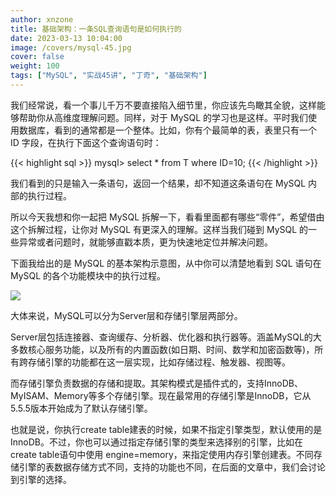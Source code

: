 ```yaml
---
author: xnzone 
title: 基础架构：一条SQL查询语句是如何执行的
date: 2023-03-13 10:04:00
image: /covers/mysql-45.jpg
cover: false
weight: 100
tags: ["MySQL", "实战45讲", "丁奇", "基础架构"]
---
```


我们经常说，看一个事儿千万不要直接陷入细节里，你应该先鸟瞰其全貌，这样能够帮助你从高维度理解问题。同样，对于 MySQL 的学习也是这样。平时我们使用数据库，看到的通常都是一个整体。比如，你有个最简单的表，表里只有一个 ID 字段，在执行下面这个查询语句时：

{{< highlight sql >}}
mysql> select * from T where ID=10;
{{< /highlight >}}

我们看到的只是输入一条语句，返回一个结果，却不知道这条语句在 MySQL 内部的执行过程。

所以今天我想和你一起把 MySQL 拆解一下，看看里面都有哪些“零件”，希望借由这个拆解过程，让你对 MySQL 有更深入的理解。这样当我们碰到 MySQL 的一些异常或者问题时，就能够直戳本质，更为快速地定位并解决问题。

下面我给出的是 MySQL 的基本架构示意图，从中你可以清楚地看到 SQL 语句在 MySQL 的各个功能模块中的执行过程。

![](https://jihulab.com/xnzone/earth-bear/-/raw/master/mysql-45-struct.jpeg)

大体来说，MySQL可以分为Server层和存储引擎层两部分。

Server层包括连接器、查询缓存、分析器、优化器和执行器等。涵盖MySQL的大多数核心服务功能，以及所有的内置函数(如日期、时间、数学和加密函数等)，所有跨存储引擎的功能都在这一层实现，比如存储过程、触发器、视图等。

而存储引擎负责数据的存储和提取。其架构模式是插件式的，支持InnoDB、MyISAM、Memory等多个存储引擎。现在最常用的存储引擎是InnoDB，它从5.5.5版本开始成为了默认存储引擎。

也就是说，你执行create table建表的时候，如果不指定引擎类型，默认使用的是InnoDB。不过，你也可以通过指定存储引擎的类型来选择别的引擎，比如在create table语句中使用 engine=memory，来指定使用内存引擎创建表。不同存储引擎的表数据存储方式不同，支持的功能也不同，在后面的文章中，我们会讨论到引擎的选择。



